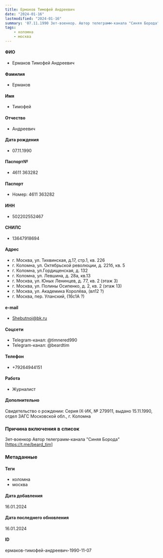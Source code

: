 ```yaml
---
title: Ермаков Тимофей Андреевич
date: "2024-01-16"
lastmodified: "2024-01-16"
summary: '07.11.1990 Зет-военкор. Автор телеграмм-канала "Синяя Борода" [https\://t.me/beard_tim]'
tags: 
    - коломна
    - москва
---
```

<!--# pp2-->
<!--## Фигурант-->
<!--### Личные данные-->
#### ФИО
- Ермаков Тимофей Андреевич
#### Фамилия
- Ермаков
#### Имя
- Тимофей
#### Отчество
- Андреевич
#### Дата рождения
- 07.11.1990
#### Паспорт№
- 4611 363282
#### Паспорт
- Номер: 4611 363282
#### ИНН
- 502202552467
#### СНИЛС
- 13647918694
#### Адрес
- г. Москва, ул. Тихвинская, д.17, стр.1, кв. 226
- г. Коломна, ул. Октябрьской революции, д. 221б, кв. 5
- г. Коломна, ул.Гордищенская, д. 132
- г. Коломна, ул. Левшина, д. 28а, кв.13
- г. Москва, ул. Юных Ленинцев, д. 77, кв. 2 (этаж 3)
- г. Москва, ул. Полины Осипенко, д. 2, кв. 2 (этаж 13)
- г. Москва, ул. Академика Королёва, (вл12 ?)
- г. Москва, пер. Уланский, (16с1А ?)
#### e-mail
- Shebutnoj@bk.ru
#### Соцсети
- Telegram-канал: @timnered990
- Telegram-канал: @beardtim
#### Телефон
- +79264944151
#### Работа
- Журналист
#### Дополнительно
Свидетельство о рождении:
Серия IX-ИК, № 279911, выдано 15.11.1990, отдел ЗАГС Московской обл., г. Коломна
### Причина включения в список
Зет-военкор
Автор телеграмм-канала "Синяя Борода" [https://t.me/beard_tim]
### Метаданные
#### Теги
- коломна
- москва
#### Дата добавления
16.01.2024
#### Дата последнего обновления
16.01.2024
#### ID
ермаков-тимофей-андреевич-1990-11-07
<!--## END;-->
